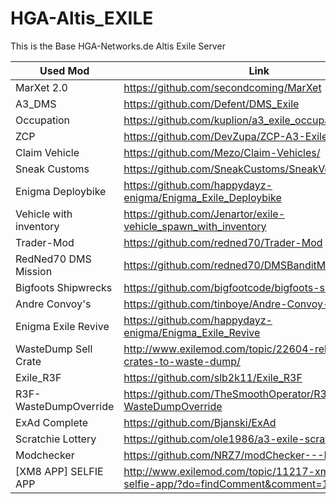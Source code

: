 # HGA-Altis_EXILE

This is the Base HGA-Networks.de Altis Exile Server


Used Mod | Link
--- | ---
MarXet 2.0 | https://github.com/secondcoming/MarXet
A3_DMS | https://github.com/Defent/DMS_Exile
Occupation | https://github.com/kuplion/a3_exile_occupation/
ZCP | https://github.com/DevZupa/ZCP-A3-Exile
Claim Vehicle | https://github.com/Mezo/Claim-Vehicles/
Sneak Customs | https://github.com/SneakCustoms/SneakVehicleCustoms
Enigma Deploybike | https://github.com/happydayz-enigma/Enigma_Exile_Deploybike
Vehicle with inventory | https://github.com/Jenartor/exile-vehicle_spawn_with_inventory
Trader-Mod  | https://github.com/redned70/Trader-Mod
RedNed70 DMS Mission | https://github.com/redned70/DMSBanditMissions
Bigfoots Shipwrecks | https://github.com/bigfootcode/bigfoots-shipwrecks/
Andre Convoy's | https://github.com/tinboye/Andre-Convoy-Exile
Enigma Exile Revive | https://github.com/happydayz-enigma/Enigma_Exile_Revive
WasteDump Sell Crate | http://www.exilemod.com/topic/22604-release-sell-crates-to-waste-dump/
Exile_R3F | https://github.com/slb2k11/Exile_R3F
R3F-WasteDumpOverride | https://github.com/TheSmoothOperator/R3F-WasteDumpOverride
ExAd Complete | https://github.com/Bjanski/ExAd
Scratchie Lottery | https://github.com/ole1986/a3-exile-scratchie
Modchecker | https://github.com/NRZ7/modChecker---Exile-version
[XM8 APP] SELFIE APP | http://www.exilemod.com/topic/11217-xm8-app-selfie-app/?do=findComment&comment=123848
